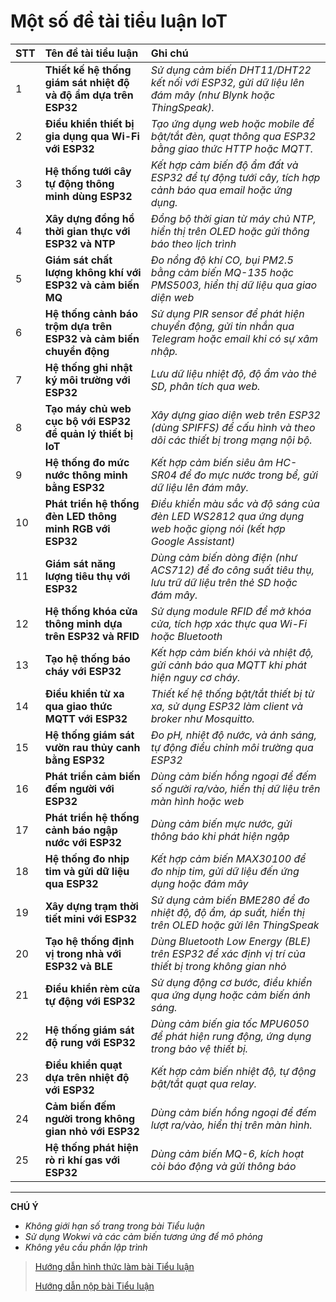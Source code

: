
# Một số đề tài tiểu luận IoT

| STT                                                                | Tên đề tài tiểu luận                                          | Ghi chú                                                                                                    |
|:-------------------------------------------------------------------|:--------------------------------------------------------------|:-----------------------------------------------------------------------------------------------------------|
| 1                                                                  | **Thiết kế hệ thống giám sát nhiệt độ và độ ẩm dựa trên ESP32**              | _Sử dụng cảm biến DHT11/DHT22 kết nối với ESP32, gửi dữ liệu lên đám mây (như Blynk hoặc ThingSpeak)._           |
| 2                                                                  | **Điều khiển thiết bị gia dụng qua Wi-Fi với ESP32**              | _Tạo ứng dụng web hoặc mobile để bật/tắt đèn, quạt thông qua ESP32 bằng giao thức HTTP hoặc MQTT._           |
| 3                                                                  | **Hệ thống tưới cây tự động thông minh dùng ESP32**               | _Kết hợp cảm biến độ ẩm đất và ESP32 để tự động tưới cây, tích hợp cảnh báo qua email hoặc ứng dụng._        |
| 4                                                                  | **Xây dựng đồng hồ thời gian thực với ESP32 và NTP**              | _Đồng bộ thời gian từ máy chủ NTP, hiển thị trên OLED hoặc gửi thông báo theo lịch trình_                    |
| 5                                                                  | __Giám sát chất lượng không khí với ESP32 và cảm biến MQ__        | _Đo nồng độ khí CO, bụi PM2.5 bằng cảm biến MQ-135 hoặc PMS5003, hiển thị dữ liệu qua giao diện web_         |
| 6                                                                  | __Hệ thống cảnh báo trộm dựa trên ESP32 và cảm biến chuyển động__ | _Sử dụng PIR sensor để phát hiện chuyển động, gửi tin nhắn qua Telegram hoặc email khi có sự xâm nhập._      |
| 7                                                                  | **Hệ thống ghi nhật ký môi trường với ESP32**                     | *Lưu dữ liệu nhiệt độ, độ ẩm vào thẻ SD, phân tích qua web.*                                                 |
| 8                                                                  | __Tạo máy chủ web cục bộ với ESP32 để quản lý thiết bị IoT__      | _Xây dựng giao diện web trên ESP32 (dùng SPIFFS) để cấu hình và theo dõi các thiết bị trong mạng nội bộ._    |
| 9                                                                  | __Hệ thống đo mức nước thông minh bằng ESP32__                    | _Kết hợp cảm biến siêu âm HC-SR04 để đo mực nước trong bể, gửi dữ liệu lên đám mây._                         |
| 10                                                                 | __Phát triển hệ thống đèn LED thông minh RGB với ESP32__          | _Điều khiển màu sắc và độ sáng của đèn LED WS2812 qua ứng dụng web hoặc giọng nói (kết hợp Google Assistant)_ |
| 11                                                                 | __Giám sát năng lượng tiêu thụ với ESP32__                        | _Dùng cảm biến dòng điện (như ACS712) để đo công suất tiêu thụ, lưu trữ dữ liệu trên thẻ SD hoặc đám mây._   |
| 12                                                                 | __Hệ thống khóa cửa thông minh dựa trên ESP32 và RFID__           | _Sử dụng module RFID để mở khóa cửa, tích hợp xác thực qua Wi-Fi hoặc Bluetooth_                             |
| 13                                                                 | __Tạo hệ thống báo cháy với ESP32__                               | _Kết hợp cảm biến khói và nhiệt độ, gửi cảnh báo qua MQTT khi phát hiện nguy cơ cháy._                       |
| 14                                                                 | __Điều khiển từ xa qua giao thức MQTT với ESP32__                 | _Thiết kế hệ thống bật/tắt thiết bị từ xa, sử dụng ESP32 làm client và broker như Mosquitto._                |
| 15                                                                 | __Hệ thống giám sát vườn rau thủy canh bằng ESP32__               | _Đo pH, nhiệt độ nước, và ánh sáng, tự động điều chỉnh môi trường qua ESP32_                                 |
| 16                                                                 | __Phát triển cảm biến đếm người với ESP32__                       | _Dùng cảm biến hồng ngoại để đếm số người ra/vào, hiển thị dữ liệu trên màn hình hoặc web_                   |
| 17                                                                 | __Phát triển hệ thống cảnh báo ngập nước với ESP32__              | _Dùng cảm biến mực nước, gửi thông báo khi phát hiện ngập_                                                   |
| 18                                                                 | __Hệ thống đo nhịp tim và gửi dữ liệu qua ESP32__                 | _Kết hợp cảm biến MAX30100 để đo nhịp tim, gửi dữ liệu đến ứng dụng hoặc đám mây_                            |
| 19                                                                 | __Xây dựng trạm thời tiết mini với ESP32__                        | _Sử dụng cảm biến BME280 để đo nhiệt độ, độ ẩm, áp suất, hiển thị trên OLED hoặc gửi lên ThingSpeak_         |
| 20                                                                 | __Tạo hệ thống định vị trong nhà với ESP32 và BLE__               | _Dùng Bluetooth Low Energy (BLE) trên ESP32 để xác định vị trí của thiết bị trong không gian nhỏ_            |
| 21                                                                 | __Điều khiển rèm cửa tự động với ESP32__                          | _Sử dụng động cơ bước, điều khiển qua ứng dụng hoặc cảm biến ánh sáng._                                      |
| 22                                                                 | __Hệ thống giám sát độ rung với ESP32__                           | _Dùng cảm biến gia tốc MPU6050 để phát hiện rung động, ứng dụng trong bảo vệ thiết bị._                      |
| 23                                                                 | __Điều khiển quạt dựa trên nhiệt độ với ESP32__                   | _Kết hợp cảm biến nhiệt độ, tự động bật/tắt quạt qua relay._                                                 |
| 24                                                                 | __Cảm biến đếm người trong không gian nhỏ với ESP32__             | _Dùng cảm biến hồng ngoại để đếm lượt ra/vào, hiển thị trên màn hình._                                       |
| 25                                                                 | __Hệ thống phát hiện rò rỉ khí gas với ESP32__                    | _Dùng cảm biến MQ-6, kích hoạt còi báo động và gửi thông báo_                                                |
---
__CHÚ Ý__
 - _Không giới hạn số trang trong bài Tiểu luận_
 - _Sử dụng Wokwi và các cảm biến tương ứng để mô phỏng_
 - _Không yêu cầu phần lập trình_

>[Hướng dẫn hình thức làm bài Tiểu luận](https://husc.edu.vn/khaothi/downloads/2024/20240117091441_huong_dan_hinh_thuc_lam_bai_thi_tieu_luan.pdf)
>
>[Hướng dẫn nộp bài Tiểu luận](https://husc.edu.vn/khaothi/downloads/2024/20240117091501_huong_dan_nop_tieu_luan.pdf)

